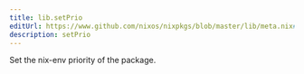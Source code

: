 ```yaml
---
title: lib.setPrio
editUrl: https://www.github.com/nixos/nixpkgs/blob/master/lib/meta.nix#L66C13
description: setPrio
---
```


Set the nix-env priority of the package.
